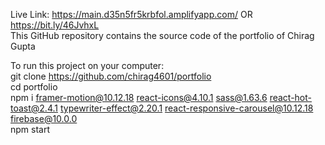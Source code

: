 Live Link: https://main.d35n5fr5krbfol.amplifyapp.com/ OR https://bit.ly/46JvhxL <br/>
This GitHub repository contains the source code of the portfolio of Chirag Gupta

To run this project on your computer:<br/>
git clone https://github.com/chirag4601/portfolio<br/>
cd portfolio<br/>
npm i framer-motion@10.12.18 react-icons@4.10.1 sass@1.63.6 react-hot-toast@2.4.1 typewriter-effect@2.20.1 react-responsive-carousel@10.12.18 firebase@10.0.0<br/>
npm start<br/>
